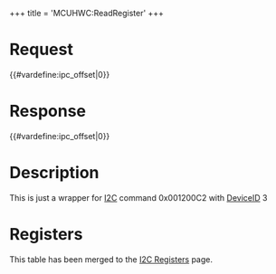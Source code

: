 +++
title = 'MCUHWC:ReadRegister'
+++

# Request

{{#vardefine:ipc_offset\|0}}

# Response

{{#vardefine:ipc_offset\|0}}

# Description

This is just a wrapper for [I2C](I2C_Services "wikilink") command
0x001200C2 with [DeviceID](I2C_Registers "wikilink") 3

# Registers

This table has been merged to the [I2C
Registers](I2C_Registers#device_3 "wikilink") page.
